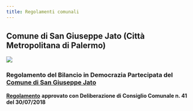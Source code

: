 ```yaml
---
title: Regolamenti comunali 
---
```



## Comune di San Giuseppe Jato (Città Metropolitana di Palermo)
![](https://raw.githubusercontent.com/giuragu/regolamento-bilancio-democrazia-partecipata-sangiuseppejato/master/docs/images/San_Giuseppe_Jato.png)

### Regolamento del Bilancio in Democrazia Partecipata del [Comune di San Giuseppe Jato](https://www.comune.sangiuseppejato.pa.it/)


[**Regolamento**](https://www.comune.sangiuseppejato.pa.it/amministrazione_trasparente/disposizioni_generali/Atti_generali/atti-amministrativi-generali/Regolamento%20democrazia%20partecipata.pdf) **approvato con Deliberazione di Consiglio Comunale n. 41 del 30/07/2018**
